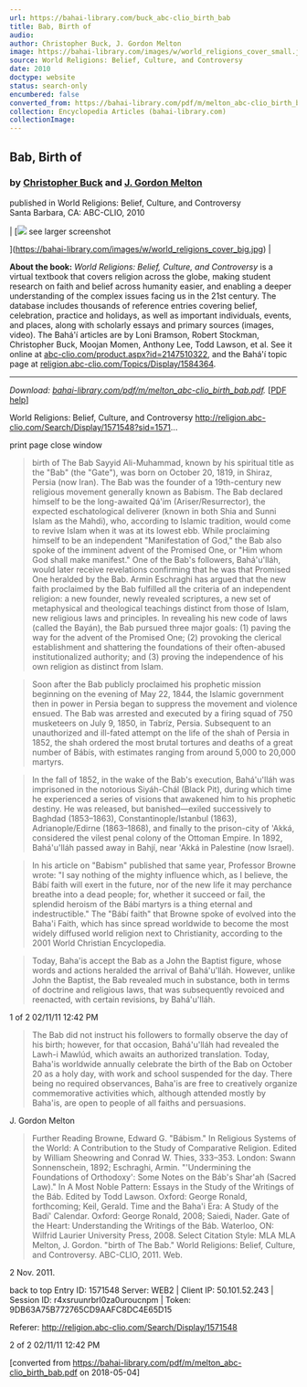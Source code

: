 ```yaml
---
url: https://bahai-library.com/buck_abc-clio_birth_bab
title: Bab, Birth of
audio: 
author: Christopher Buck, J. Gordon Melton
image: https://bahai-library.com/images/w/world_religions_cover_small.jpg
source: World Religions: Belief, Culture, and Controversy
date: 2010
doctype: website
status: search-only
encumbered: false
converted_from: https://bahai-library.com/pdf/m/melton_abc-clio_birth_bab.pdf
collection: Encyclopedia Articles (bahai-library.com)
collectionImage: 
---
```



## Bab, Birth of

### by [Christopher Buck](https://bahai-library.com/author/Christopher+Buck) and [J. Gordon Melton](https://bahai-library.com/author/J.%20Gordon+Melton)

published in World Religions: Belief, Culture, and Controversy  
Santa Barbara, CA: ABC-CLIO, 2010


| [![](https://bahai-library.com/images/w/world_religions_cover_small.jpg)
see larger screenshot

](https://bahai-library.com/images/w/world_religions_cover_big.jpg) |

**About the book:** _World Religions: Belief, Culture, and Controversy_ is a virtual textbook that covers religion across the globe, making student research on faith and belief across humanity easier, and enabling a deeper understanding of the complex issues facing us in the 21st century. The database includes thousands of reference entries covering belief, celebration, practice and holidays, as well as important individuals, events, and places, along with scholarly essays and primary sources (images, video). The Bahá'í articles are by Loni Bramson, Robert Stockman, Christopher Buck, Moojan Momen, Anthony Lee, Todd Lawson, et al. See it online at [abc-clio.com/product.aspx?id=2147510322](http://www.abc-clio.com/product.aspx?id=2147510322), and the Bahá'í topic page at [religion.abc-clio.com/Topics/Display/1584364](http://religion.abc-clio.com/Topics/Display/1584364).  

* * *

_Download: [bahai-library.com/pdf/m/melton\_abc-clio\_birth_bab.pdf](https://bahai-library.com/pdf/m/melton_abc-clio_birth_bab.pdf)._ \[[PDF help](https://bahai-library.com/pdf/)\]


World Religions: Belief, Culture, and Controversy                          http://religion.abc-clio.com/Search/Display/1571548?sid=1571...

print page                                                                                             close window

> birth of The Bab
> Sayyid Ali-Muhammad, known by his spiritual title as the "Bab" (the "Gate"), was born on October 20, 1819, in
> Shiraz, Persia (now Iran). The Bab was the founder of a 19th-century new religious movement generally known
> as Babism. The Bab declared himself to be the long-awaited Qá'im (Ariser/Resurrector), the expected
> eschatological deliverer (known in both Shia and Sunni Islam as the Mahdi), who, according to Islamic tradition,
> would come to revive Islam when it was at its lowest ebb. While proclaiming himself to be an independent
> "Manifestation of God," the Bab also spoke of the imminent advent of the Promised One, or "Him whom God shall
> make manifest." One of the Bab's followers, Bahá'u'lláh, would later receive revelations confirming that he was
> that Promised One heralded by the Bab.
> Armin Eschraghi has argued that the new faith proclaimed by the Bab fulfilled all the criteria of an independent
> religion: a new founder, newly revealed scriptures, a new set of metaphysical and theological teachings distinct
> from those of Islam, new religious laws and principles. In revealing his new code of laws (called the Bayán), the
> Bab pursued three major goals: (1) paving the way for the advent of the Promised One; (2) provoking the clerical
> establishment and shattering the foundations of their often-abused institutionalized authority; and (3) proving the
> independence of his own religion as distinct from Islam.

> Soon after the Bab publicly proclaimed his prophetic mission beginning on the evening of May 22, 1844, the
> Islamic government then in power in Persia began to suppress the movement and violence ensued. The Bab was
> arrested and executed by a firing squad of 750 musketeers on July 9, 1850, in Tabríz, Persia. Subsequent to an
> unauthorized and ill-fated attempt on the life of the shah of Persia in 1852, the shah ordered the most brutal
> tortures and deaths of a great number of Bábís, with estimates ranging from around 5,000 to 20,000 martyrs.

> In the fall of 1852, in the wake of the Bab's execution, Bahá'u'lláh was imprisoned in the notorious Siyáh-Chál
> (Black Pit), during which time he experienced a series of visions that awakened him to his prophetic destiny. He
> was released, but banished—exiled successively to Baghdad (1853–1863), Constantinople/Istanbul (1863),
> Adrianople/Edirne (1863–1868), and finally to the prison-city of 'Akká, considered the vilest penal colony of the
> Ottoman Empire. In 1892, Bahá'u'lláh passed away in Bahjí, near 'Akká in Palestine (now Israel).

> In his article on "Babism" published that same year, Professor Browne wrote: "I say nothing of the mighty
> influence which, as I believe, the Bábí faith will exert in the future, nor of the new life it may perchance breathe
> into a dead people; for, whether it succeed or fail, the splendid heroism of the Bábí martyrs is a thing eternal and
> indestructible." The "Bábí faith" that Browne spoke of evolved into the Baha'i Faith, which has since spread
> worldwide to become the most widely diffused world religion next to Christianity, according to the 2001 World
> Christian Encyclopedia.

> Today, Baha'is accept the Bab as a John the Baptist figure, whose words and actions heralded the arrival of
> Bahá'u'lláh. However, unlike John the Baptist, the Bab revealed much in substance, both in terms of doctrine and
> religious laws, that was subsequently revoiced and reenacted, with certain revisions, by Bahá'u'lláh.

1 of 2                                                                                                                 02/11/11 12:42 PM

> The Bab did not instruct his followers to formally observe the day of his birth; however, for that occasion,
> Bahá'u'lláh had revealed the Lawh-i Mawlúd, which awaits an authorized translation. Today, Baha'is worldwide
> annually celebrate the birth of the Bab on October 20 as a holy day, with work and school suspended for the day.
> There being no required observances, Baha'is are free to creatively organize commemorative activities which,
> although attended mostly by Baha'is, are open to people of all faiths and persuasions.

J. Gordon Melton

> Further Reading
> Browne, Edward G. "Bábism." In Religious Systems of the World: A Contribution to the Study of Comparative
> Religion. Edited by William Sheowring and Conrad W. Thies, 333–353. London: Swann Sonnenschein, 1892;
> Eschraghi, Armin. "'Undermining the Foundations of Orthodoxy': Some Notes on the Báb's Shar'ah (Sacred
> Law)." In A Most Noble Pattern: Essays in the Study of the Writings of the Báb. Edited by Todd Lawson. Oxford:
> George Ronald, forthcoming; Keil, Gerald. Time and the Baha'i Era: A Study of the Badí' Calendar. Oxford:
> George Ronald, 2008; Saiedi, Nader. Gate of the Heart: Understanding the Writings of the Báb. Waterloo, ON:
> Wilfrid Laurier University Press, 2008.
> Select Citation Style:     MLA
> MLA
Melton, J. Gordon. "birth of The Bab." World Religions: Belief, Culture, and Controversy. ABC-CLIO, 2011. Web.

2 Nov. 2011.

back to top    Entry ID: 1571548                   Server: WEB2 | Client IP: 50.101.52.243 | Session ID:
r4xsruunrbrl0za0uroucnpm | Token: 9DB63A75B772765CD9AAFC8DC4E65D15

Referer: http://religion.abc-clio.com/Search/Display/1571548

2 of 2                                                                                                                02/11/11 12:42 PM


[converted from https://bahai-library.com/pdf/m/melton_abc-clio_birth_bab.pdf on 2018-05-04]


